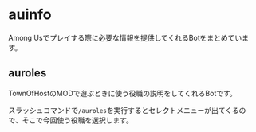 # auinfo
Among Usでプレイする際に必要な情報を提供してくれるBotをまとめています。

## auroles
TownOfHostのMODで遊ぶときに使う役職の説明をしてくれるBotです。

スラッシュコマンドで```/auroles```を実行するとセレクトメニューが出てくるので、そこで今回使う役職を選択します。
